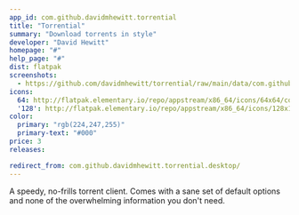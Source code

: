 ```yaml
---
app_id: com.github.davidmhewitt.torrential
title: "Torrential"
summary: "Download torrents in style"
developer: "David Hewitt"
homepage: "#"
help_page: "#"
dist: flatpak
screenshots:
  - https://github.com/davidmhewitt/torrential/raw/main/data/com.github.davidmhewitt.torrential.screenshot.png
icons:
  64: http://flatpak.elementary.io/repo/appstream/x86_64/icons/64x64/com.github.davidmhewitt.torrential.png
  '128': http://flatpak.elementary.io/repo/appstream/x86_64/icons/128x128/com.github.davidmhewitt.torrential.png
color:
  primary: "rgb(224,247,255)"
  primary-text: "#000"
price: 3
releases:

redirect_from: com.github.davidmhewitt.torrential.desktop/
---
```


A speedy, no-frills torrent client. Comes with a sane set of default options and none of the overwhelming information you don't need.